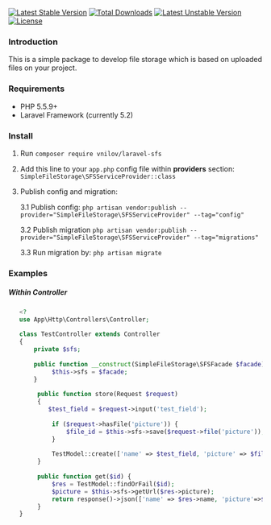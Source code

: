 [![Latest Stable Version](https://poser.pugx.org/vnilov/laravel-sfs/v/stable)](https://packagist.org/packages/vnilov/laravel-sfs)
[![Total Downloads](https://poser.pugx.org/vnilov/laravel-sfs/downloads)](https://packagist.org/packages/vnilov/laravel-sfs)
[![Latest Unstable Version](https://poser.pugx.org/vnilov/laravel-sfs/v/unstable)](https://packagist.org/packages/vnilov/laravel-sfs)
[![License](https://poser.pugx.org/vnilov/laravel-sfs/license)](https://packagist.org/packages/vnilov/laravel-sfs)


### Introduction

This is a simple package to develop file storage which is based on uploaded files on your project. 

### Requirements

- PHP 5.5.9+
- Laravel Framework (currently 5.2)

### Install
1. Run `composer require vnilov/laravel-sfs`
2. Add this line to your `app.php` config file within **providers** section:
`SimpleFileStorage\SFSServiceProvider::class`
3. Publish config and migration: 
   
   3.1 Publish config: `php artisan vendor:publish --provider="SimpleFileStorage\SFSServiceProvider"
--tag="config"`
   
   3.2 Publish migration
   `php artisan vendor:publish --provider="SimpleFileStorage\SFSServiceProvider"
   --tag="migrations"`
   
   3.3 Run migration by: `php artisan migrate`
   
### Examples

##### Within Controller

```php
   <?
   use App\Http\Controllers\Controller;
   
   class TestController extends Controller 
   {
       private $sfs; 
       
       public function __construct(SimpleFileStorage\SFSFacade $facade) {
            $this->sfs = $facade;    
       }
       
        public function store(Request $request)
        {
           $test_field = $request->input('test_field');
           
            if ($request->hasFile('picture')) {
                $file_id = $this->sfs->save($request->file('picture'));
            }
            
            TestModel::create(['name' => $test_field, 'picture' => $file_id]);
        }
        
        public function get($id) {
            $res = TestModel::findOrFail($id);
            $picture = $this->sfs->getUrl($res->picture);
            return response()->json(['name' => $res->name, 'picture'=>$picture]);
        }
   }


